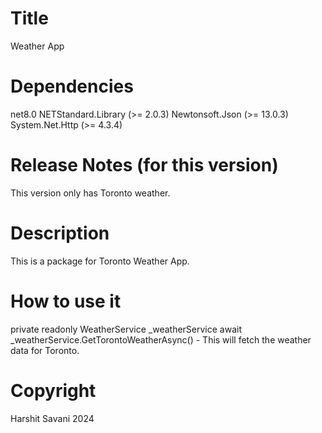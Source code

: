 ﻿# Title
Weather App

# Dependencies 
net8.0
NETStandard.Library (>= 2.0.3)
Newtonsoft.Json (>= 13.0.3)
System.Net.Http (>= 4.3.4)

# Release Notes (for this version)
This version only has Toronto weather.

# Description
This is a package for Toronto Weather App.


# How to use it
private readonly WeatherService _weatherService
await _weatherService.GetTorontoWeatherAsync() - This will fetch the weather data for Toronto.


# Copyright
Harshit Savani 2024